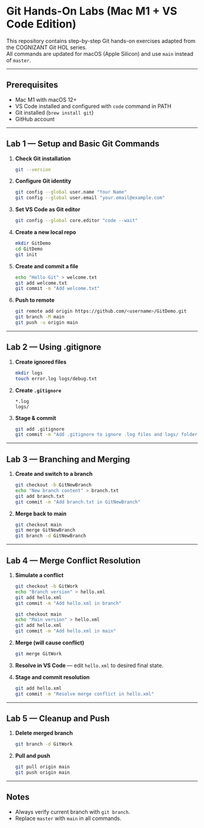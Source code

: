 # Git Hands-On Labs (Mac M1 + VS Code Edition)

This repository contains step-by-step Git hands-on exercises adapted from the COGNIZANT Git HOL series.  
All commands are updated for macOS (Apple Silicon) and use `main` instead of `master`.

---

## Prerequisites
- Mac M1 with macOS 12+
- VS Code installed and configured with `code` command in PATH
- Git installed (`brew install git`)
- GitHub account

---

## Lab 1 — Setup and Basic Git Commands

1. **Check Git installation**
   ```bash
   git --version
   ```

2. **Configure Git identity**
   ```bash
   git config --global user.name "Your Name"
   git config --global user.email "your.email@example.com"
   ```

3. **Set VS Code as Git editor**
   ```bash
   git config --global core.editor "code --wait"
   ```

4. **Create a new local repo**
   ```bash
   mkdir GitDemo
   cd GitDemo
   git init
   ```

5. **Create and commit a file**
   ```bash
   echo "Hello Git" > welcome.txt
   git add welcome.txt
   git commit -m "Add welcome.txt"
   ```

6. **Push to remote**
   ```bash
   git remote add origin https://github.com/<username>/GitDemo.git
   git branch -M main
   git push -u origin main
   ```

---

## Lab 2 — Using .gitignore

1. **Create ignored files**
   ```bash
   mkdir logs
   touch error.log logs/debug.txt
   ```

2. **Create `.gitignore`**
   ```
   *.log
   logs/
   ```

3. **Stage & commit**
   ```bash
   git add .gitignore
   git commit -m "Add .gitignore to ignore .log files and logs/ folder"
   ```

---

## Lab 3 — Branching and Merging

1. **Create and switch to a branch**
   ```bash
   git checkout -b GitNewBranch
   echo "New branch content" > branch.txt
   git add branch.txt
   git commit -m "Add branch.txt in GitNewBranch"
   ```

2. **Merge back to main**
   ```bash
   git checkout main
   git merge GitNewBranch
   git branch -d GitNewBranch
   ```

---

## Lab 4 — Merge Conflict Resolution

1. **Simulate a conflict**
   ```bash
   git checkout -b GitWork
   echo "Branch version" > hello.xml
   git add hello.xml
   git commit -m "Add hello.xml in branch"

   git checkout main
   echo "Main version" > hello.xml
   git add hello.xml
   git commit -m "Add hello.xml in main"
   ```

2. **Merge (will cause conflict)**
   ```bash
   git merge GitWork
   ```

3. **Resolve in VS Code** — edit `hello.xml` to desired final state.

4. **Stage and commit resolution**
   ```bash
   git add hello.xml
   git commit -m "Resolve merge conflict in hello.xml"
   ```

---

## Lab 5 — Cleanup and Push

1. **Delete merged branch**
   ```bash
   git branch -d GitWork
   ```

2. **Pull and push**
   ```bash
   git pull origin main
   git push origin main
   ```

---

## Notes
- Always verify current branch with `git branch`.
- Replace `master` with `main` in all commands.
